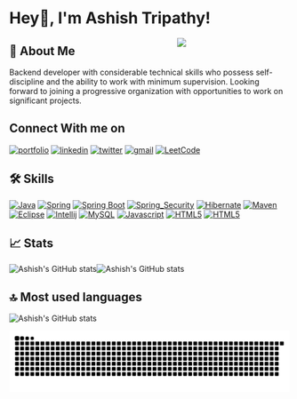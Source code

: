 
# Hey👋, I'm Ashish Tripathy!
<img src = "https://camo.githubusercontent.com/3997f3b27a68e19c31e2d1c378d77303735faa42e7d18a8018f7510d66aaa83e/68747470733a2f2f7777772e77696e677374656368736f6c7574696f6e732e636f6d2f77702d636f6e74656e742f75706c6f6164732f323032322f30332f66756c6c2d737461636b2d646576656c6f706d656e742e676966" width="40%" align="right"/>

## 🚀 About Me
Backend developer with considerable technical skills
who possess self-discipline and the ability to work with
minimum supervision. Looking forward to joining a progressive organization with opportunities to work on
significant projects.

##  Connect With me on 
[![portfolio](https://img.shields.io/badge/my_portfolio-000?style=for-the-badge&logo=ko-fi&logoColor=white)](https://malonicester.github.io/)
[![linkedin](https://img.shields.io/badge/linkedin-0A66C2?style=for-the-badge&logo=linkedin&logoColor=white)](https://www.linkedin.com/in/ashish-tripathy-26150a239/)
[![twitter](https://img.shields.io/badge/twitter-1DA1F2?style=for-the-badge&logo=twitter&logoColor=white)](https://twitter.com/malonic_ester)
[![gmail](https://img.shields.io/badge/Gmail-D14836?style=for-the-badge&logo=gmail&logoColor=white)](ashish.tripathy39@gmail.com)
[![LeetCode](https://img.shields.io/badge/-LeetCode-FFA116?style=for-the-badge&logo=LeetCode&logoColor=black)](https://leetcode.com/malonicester/)


## 🛠 Skills
[![Java](https://img.shields.io/badge/Java-ED8B00?style=for-the-badge&logo=java&logoColor=white)](https://docs.oracle.com/en/java/)
[![Spring](https://img.shields.io/badge/Spring-6DB33F?style=for-the-badge&logo=spring&logoColor=white)](https://docs.spring.io/spring-framework/docs/current/reference/html/)
[![Spring Boot](https://img.shields.io/badge/Spring_Boot-F2F4F9?style=for-the-badge&logo=spring-boot)](https://docs.spring.io/spring-framework/docs/current/reference/html/)
[![Spring_Security](https://img.shields.io/badge/Spring_Security-6DB33F?style=for-the-badge&logo=Spring-Security&logoColor=white)](https://docs.spring.io/spring-framework/docs/current/reference/html/)
[![Hibernate](https://img.shields.io/badge/Hibernate-59666C?style=for-the-badge&logo=Hibernate&logoColor=white)](https://hibernate.org/orm/documentation/6.2/)
[![Maven](https://img.shields.io/badge/apache_maven-C71A36?style=for-the-badge&logo=apachemaven&logoColor=white)]()
[![Eclipse](https://img.shields.io/badge/Eclipse-2C2255?style=for-the-badge&logo=eclipse&logoColor=white)]()
[![Intellij](https://img.shields.io/badge/IntelliJ_IDEA-000000.svg?style=for-the-badge&logo=intellij-idea&logoColor=white)]()
[![MySQL](https://img.shields.io/badge/MySQL-005C84?style=for-the-badge&logo=mysql&logoColor=white)]()
[![Javascript](https://img.shields.io/badge/JavaScript-323330?style=for-the-badge&logo=javascript&logoColor=F7DF1E)](https://developer.mozilla.org/en-US/docs/Web/JavaScript)
[![HTML5](https://img.shields.io/badge/HTML5-E34F26?style=for-the-badge&logo=html5&logoColor=white)]()
[![HTML5](https://img.shields.io/badge/CSS3-1572B6?style=for-the-badge&logo=css3&logoColor=white)]()

## 📈 Stats

![Ashish's GitHub stats](https://github-readme-stats.vercel.app/api?username=malonicester&theme=radical&show_icons=true)![Ashish's GitHub stats](https://github-readme-streak-stats.herokuapp.com/?user=malonicester&theme=radical&border_radius=5&date_format=M%20j%5B%2C%20Y%5D)

## 🔝 Most used languages

![Ashish's GitHub stats](https://github-readme-stats.vercel.app/api/top-langs/?username=malonicester&theme=radical&layout=compact)

![Ashish's GitHub stats](https://github.com/Asmit2952/Asmit2952/raw/output/github-contribution-grid-snake.svg)


